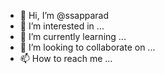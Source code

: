 - 👋 Hi, I’m @ssapparad
- 👀 I’m interested in ...
- 🌱 I’m currently learning ...
- 💞️ I’m looking to collaborate on ...
- 📫 How to reach me ...

<!---
ssapparad/ssapparad is a ✨ special ✨ repository because its `README.md` (this file) appears on your GitHub profile.
You can click the Preview link to take a look at your changes.
--->
